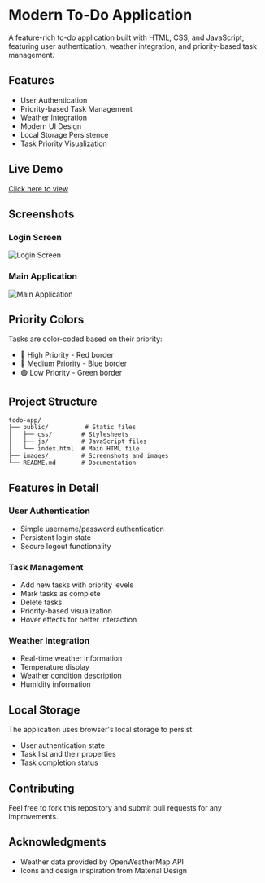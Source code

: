 # Modern To-Do Application

A feature-rich to-do application built with HTML, CSS, and JavaScript, featuring user authentication, weather integration, and priority-based task management.

## Features

- User Authentication
- Priority-based Task Management
- Weather Integration
- Modern UI Design
- Local Storage Persistence
- Task Priority Visualization

## Live Demo
[Click here to view](https://to-b1vjf2d5s-shrinands-projects.vercel.app)

## Screenshots

### Login Screen
![Login Screen](images/login.png)

### Main Application
![Main Application](images/screenshot.png)


## Priority Colors

Tasks are color-coded based on their priority:
- 🔴 High Priority - Red border
- 🔵 Medium Priority - Blue border
- 🟢 Low Priority - Green border

## Project Structure

```
todo-app/
├── public/          # Static files
│   ├── css/        # Stylesheets
│   ├── js/         # JavaScript files
│   └── index.html  # Main HTML file
├── images/         # Screenshots and images
└── README.md       # Documentation
```

## Features in Detail

### User Authentication
- Simple username/password authentication
- Persistent login state
- Secure logout functionality

### Task Management
- Add new tasks with priority levels
- Mark tasks as complete
- Delete tasks
- Priority-based visualization
- Hover effects for better interaction

### Weather Integration
- Real-time weather information
- Temperature display
- Weather condition description
- Humidity information

## Local Storage

The application uses browser's local storage to persist:
- User authentication state
- Task list and their properties
- Task completion status

## Contributing

Feel free to fork this repository and submit pull requests for any improvements.

## Acknowledgments

- Weather data provided by OpenWeatherMap API
- Icons and design inspiration from Material Design


